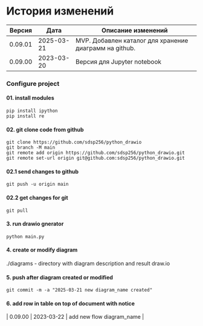 # История изменений

| Версия  | Дата       | Описание изменений                                     |
|---------|------------|--------------------------------------------------------|
| 0.09.01 | 2025-03-21 | MVP. Добавлен каталог для хранение диаграмм на github. |
| 0.09.00 | 2023-03-20 | Версия для Jupyter notebook                            |


### Configure project

#### 01. install modules 
```
pip install ipython
pip install re
```

#### 02. git clone code from github
```
git clone https://github.com/sdsp256/python_drawio
git branch -M main
git remote add origin https://github.com/sdsp256/python_drawio.git
git remote set-url origin git@github.com:sdsp256/python_drawio.git
```

#### 02.1 send changes to github 
```git push -u origin main```

#### 02.2 get changes for git
```
git pull
```

#### 3. run drawio gnerator 
```
python main.py
```

#### 4. create or modify diagram 
./diagrams - directory with diagram description and result draw.io 

#### 5. push after diagram created or modified 
```
git commit -m -a "2025-03-21 new diagram_name created"
```

#### 6. add row in table on top of document with notice 

| 0.09.00 | 2023-03-22 | add new flow diagram_name                            |



